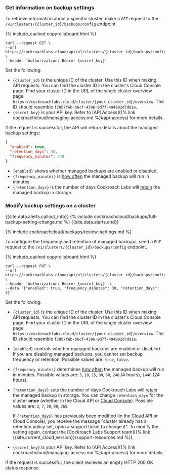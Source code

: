 ### Get information on backup settings

To retrieve information about a specific cluster, make a `GET` request to the `/v1/clusters/{cluster_id}/backups/config` endpoint.

{% include_cached copy-clipboard.html %}
~~~ shell
curl --request GET \
--url https://cockroachlabs.cloud/api/v1/clusters/{cluster_id}/backups/config \
--header 'Authorization: Bearer {secret_key}'
~~~

Set the following:

- `{cluster_id}` is the unique ID of the cluster. Use this ID when making API requests. You can find the cluster ID in the cluster's Cloud Console page. Find your cluster ID in the URL of the single cluster overview page: `https://cockroachlabs.cloud/cluster/{your_cluster_id}/overview`. The ID should resemble `f78b7feb-b6cf-4396-9d7f-494982d7d81e`.
- `{secret_key}` is your API key. Refer to [API Access]({% link cockroachcloud/managing-access.md %}#api-access) for more details.

If the request is successful, the API will return details about the managed backup settings:

~~~json
{
  "enabled": true,
  "retention_days": 30,
  "frequency_minutes": 240
}
~~~

- `{enabled}` shows whether managed backups are enabled or disabled.
- `{frequency_minutes}` is [how often](#frequency) the managed backup will run in minutes.
- `{retention_days}` is the number of days Cockroach Labs will [retain](#retention) the managed backup in storage.

### Modify backup settings on a cluster

{{site.data.alerts.callout_info}}
{% include cockroachcloud/backups/full-backup-setting-change.md %}
{{site.data.alerts.end}}

{% include cockroachcloud/backups/review-settings.md %}

To configure the frequency and retention of managed backups, send a `PUT` request to the `/v1/clusters/{cluster_id}/backups/config` endpoint.

{% include_cached copy-clipboard.html %}
~~~ shell
curl --request PUT \
--url https://cockroachlabs.cloud/api/v1/clusters/{cluster_id}/backups/config \
--header 'Authorization: Bearer {secret_key}' \
--data '{"enabled": true, "frequency_minutes": 30, "retention_days": 2}'
~~~

Set the following:

- `{cluster_id}` is the unique ID of the cluster. Use this ID when making API requests. You can find the cluster ID in the cluster's Cloud Console page. Find your cluster ID in the URL of the single cluster overview page: `https://cockroachlabs.cloud/cluster/{your_cluster_id}/overview`. The ID should resemble `f78b7feb-b6cf-4396-9d7f-494982d7d81e`.
- `{enabled}` controls whether managed backups are enabled or disabled. If you are disabling managed backups, you cannot set backup frequency or retention. Possible values are: `true`, `false`.
- `{frequency_minutes}` determines [how often](#frequency) the managed backup will run in minutes. Possible values are: `5`, `10`, `15`, `30`, `60`, `240` (4 hours), `1440` (24 hours).
- `{retention_days}` sets the number of days Cockroach Labs will [retain](#retention) the managed backup in storage. You can change `retention_days` for the cluster **once** (whether in the Cloud API or [Cloud Console](#cloud-console)). Possible values are: `2`, `7`, `30`, `90`, `365`.

    If `{retention_days}` has previously been modified (in the Cloud API or Cloud Console), you receive the message "cluster already has a retention policy set, open a support ticket to change it". To modify the setting again, contact the [Cockroach Labs Support team]({% link {{site.current_cloud_version}}/support-resources.md %}).
- `{secret_key}` is your API key. Refer to [API Access]({% link cockroachcloud/managing-access.md %}#api-access) for more details.

If the request is successful, the client recieves an empty HTTP 200 OK status response.